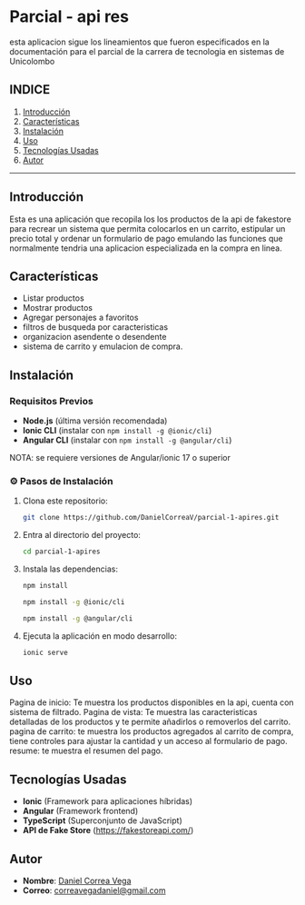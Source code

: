 
#  Parcial - api res

esta aplicacion sigue los lineamientos que fueron especificados en la documentación para el parcial de la carrera de tecnologia en sistemas de Unicolombo

## INDICE
1. [Introducción](#introducción)
2. [Características](#características)
3. [Instalación](#instalación)
4. [Uso](#uso)
6. [Tecnologías Usadas](#tecnologías-usadas)
7. [Autor](#autor)


---

##  Introducción
Esta es una aplicación que recopila los los productos de la api de fakestore para recrear un sistema que permita colocarlos en un carrito, estipular un precio total y ordenar un formulario de pago emulando las funciones que normalmente tendria una aplicacion especializada en la compra en linea.

##  Características
-  Listar productos
-  Mostrar productos
-  Agregar personajes a favoritos
-  filtros de busqueda por caracteristicas
-  organizacion asendente o desendente
-  sistema de carrito y emulacion de compra.

##  Instalación

###  **Requisitos Previos**
- **Node.js** (última versión recomendada)
- **Ionic CLI** (instalar con `npm install -g @ionic/cli`)
- **Angular CLI** (instalar con `npm install -g @angular/cli`)

NOTA: se requiere versiones de Angular/ionic 17 o superior

### ⚙️ **Pasos de Instalación**
1. Clona este repositorio:  
   ```sh
   git clone https://github.com/DanielCorreaV/parcial-1-apires.git
   ```
2. Entra al directorio del proyecto:  
   ```sh
   cd parcial-1-apires
   ```
3. Instala las dependencias:  
   ```sh
   npm install 
   ```
    ```sh
   npm install -g @ionic/cli
   ```
      ```sh
   npm install -g @angular/cli
   ```
5. Ejecuta la aplicación en modo desarrollo:  
   ```sh
   ionic serve
   ```

## Uso
Pagina de inicio: Te muestra los productos disponibles en la api, cuenta con sistema de filtrado.
Pagina de vista: Te muestra las caracteristicas detalladas de los productos y te permite añadirlos o removerlos del carrito.
pagina de carrito: te muestra los productos agregados al carrito de compra, tiene controles para ajustar la cantidad y un acceso al formulario de pago.
resume: te muestra el resumen del pago.



## Tecnologías Usadas
- **Ionic** (Framework para aplicaciones híbridas)
- **Angular** (Framework frontend)
- **TypeScript** (Superconjunto de JavaScript)
- **API de Fake Store** (https://fakestoreapi.com/)

## Autor
- **Nombre**: [Daniel Correa Vega](https://github.com/DanielCorreaV)
- **Correo**: correavegadaniel@gmail.com
